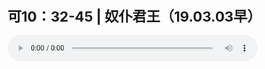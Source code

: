 # 可10：32-45 | 奴仆君王（19.03.03早）

<audio style="width: 100%;" preload="false" controls controlslist="nodownload"><source src="http://file.simai.life/audio/mp3/old/27353.mp3" type="audio/mpeg">Your browser does not support the audio element.</audio>


